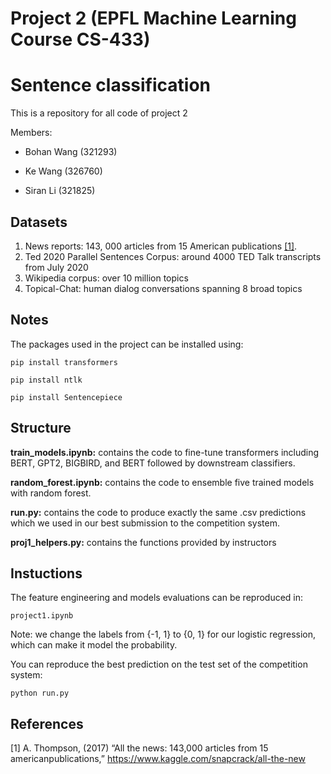 # Project 2 (EPFL Machine Learning Course CS-433)
# Sentence classification

This is a repository for all code of project 2

Members:

- Bohan Wang (321293)

- Ke Wang (326760)

- Siran Li (321825)

## Datasets 
1. News reports: 143, 000 articles from 15 American publications [[1]](#1).
2. Ted 2020 Parallel Sentences Corpus: around 4000 TED Talk transcripts from July 2020
3. Wikipedia corpus: over 10 million topics
4. Topical-Chat: human dialog conversations spanning 8 broad topics

## Notes
The packages used in the project can be installed using:

``pip install transformers``

``pip install ntlk``

``pip install Sentencepiece``

## Structure
**train_models.ipynb:** contains the code to fine-tune transformers including BERT, GPT2, BIGBIRD, and BERT followed by downstream classifiers.

**random_forest.ipynb:** contains the code to ensemble five trained models with random forest.

**run.py:** contains the code to produce exactly the same .csv predictions which we used in our best submission to the competition system.

**proj1_helpers.py:** contains the functions provided by instructors

## Instuctions
The feature engineering and models evaluations can be reproduced in:

``project1.ipynb``

Note: we change the labels from {-1, 1} to {0, 1} for our logistic regression, which can make it model the probability.

You can reproduce the best prediction on the test set of the competition system:

``python run.py``

## References
<a id="1">[1]</a> 
A.   Thompson, (2017)
“All   the   news:   143,000   articles   from   15   americanpublications,”
https://www.kaggle.com/snapcrack/all-the-new

